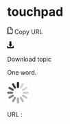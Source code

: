# touchpad

![Copy URL](media/touchpad/Copy.png)
Copy URL

![Download](media/touchpad/Download.png)

Download topic

One word. 

![In progress](media/touchpad/activity-large.gif)

URL :
